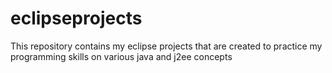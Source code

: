 # eclipseprojects
This repository contains my eclipse projects that are created to practice my programming skills on various java and j2ee concepts
